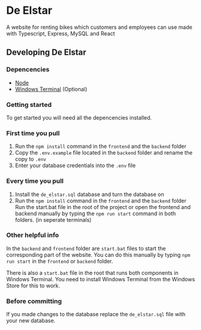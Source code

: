 # De Elstar

A website for renting bikes which customers and employees can use made with Typescript, Express, MySQL and React

## Developing De Elstar

### Depencencies
* [Node](https://nodejs.org/)
* [Windows Terminal](https://www.microsoft.com/en-us/p/windows-terminal/9n0dx20hk701) (Optional)

### Getting started
To get started you will need all the depencencies installed.

### First time you pull
1. Run the `npm install` command in the `frontend` and the `backend` folder
2. Copy the `.env.example` file located in the `backend` folder and rename the copy to `.env`
3. Enter your database credentials into the `.env` file

### Every time you pull
1. Install the `de_elstar.sql` database and turn the database on
2. Run the `npm install` command in the `frontend` and the `backend` folder
Run the start.bat file in the root of the project or open the frontend and backend manually by typing the `npm run start` command in both folders. (in seperate terminals)

### Other helpful info
In the `backend` and `frontend` folder are `start.bat` files to start the corresponding part of the website. You can do this manually by typing `npm run start` in the `frontend` or `backend` folder.

There is also a `start.bat` file in the root that runs both components in Windows Terminal. You need to install Windows Terminal from the Windows Store for this to work.

### Before committing
If you made changes to the database replace the `de_elstar.sql` file with your new database.